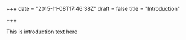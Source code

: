 +++
date = "2015-11-08T17:46:38Z"
draft = false
title = "Introduction"

+++

This is introduction text here